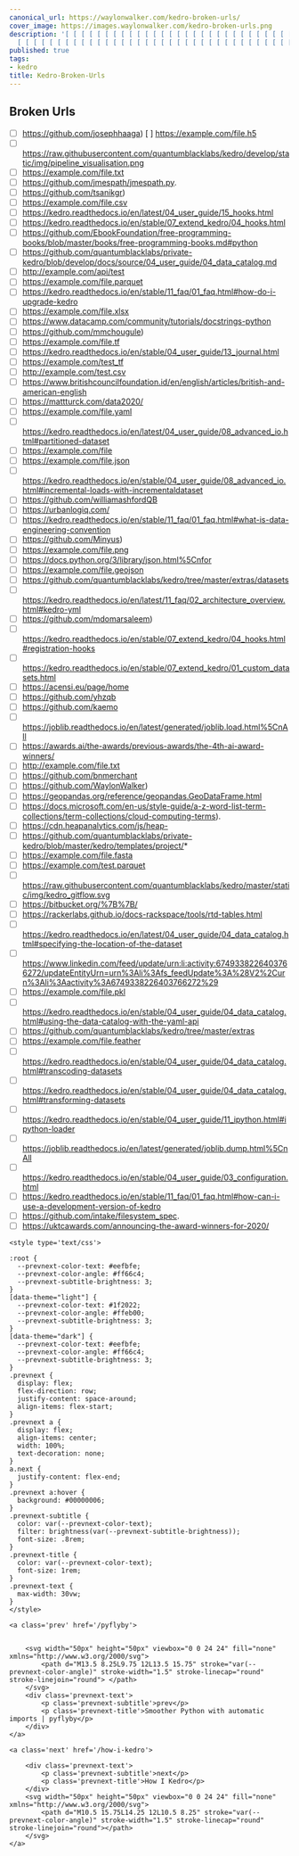 ```yaml
---
canonical_url: https://waylonwalker.com/kedro-broken-urls/
cover_image: https://images.waylonwalker.com/kedro-broken-urls.png
description: '[ [ [ [ [ [ [ [ [ [ [ [ [ [ [ [ [ [ [ [ [ [ [ [ [ [ [ [ [ [ [ [ [ [
  [ [ [ [ [ [ [ [ [ [ [ [ [ [ [ [ [ [ [ [ [ [ [ [ [ [ [ [ [ [ [ [ [ [ [ ['
published: true
tags:
- kedro
title: Kedro-Broken-Urls
---
```


## Broken Urls

- [ ] https://github.com/josephhaaga) [ ] https://example.com/file.h5
- [ ] https://raw.githubusercontent.com/quantumblacklabs/kedro/develop/static/img/pipeline_visualisation.png
- [ ] https://example.com/file.txt
- [ ] https://github.com/jmespath/jmespath.py.
- [ ] https://github.com/tsanikgr)
- [ ] https://example.com/file.csv
- [ ] https://kedro.readthedocs.io/en/latest/04_user_guide/15_hooks.html
- [ ] https://kedro.readthedocs.io/en/stable/07_extend_kedro/04_hooks.html
- [ ] https://github.com/EbookFoundation/free-programming-books/blob/master/books/free-programming-books.md#python
- [ ] https://github.com/quantumblacklabs/private-kedro/blob/develop/docs/source/04_user_guide/04_data_catalog.md
- [ ] http://example.com/api/test
- [ ] https://example.com/file.parquet
- [ ] https://kedro.readthedocs.io/en/stable/11_faq/01_faq.html#how-do-i-upgrade-kedro
- [ ] https://example.com/file.xlsx
- [ ] https://www.datacamp.com/community/tutorials/docstrings-python
- [ ] https://github.com/mmchougule)
- [ ] https://example.com/file.tf
- [ ] https://kedro.readthedocs.io/en/stable/04_user_guide/13_journal.html
- [ ] https://example.com/test_tf
- [ ] http://example.com/test.csv
- [ ] https://www.britishcouncilfoundation.id/en/english/articles/british-and-american-english
- [ ] https://mattturck.com/data2020/
- [ ] https://example.com/file.yaml
- [ ] https://kedro.readthedocs.io/en/latest/04_user_guide/08_advanced_io.html#partitioned-dataset
- [ ] https://example.com/file
- [ ] https://example.com/file.json
- [ ] https://kedro.readthedocs.io/en/stable/04_user_guide/08_advanced_io.html#incremental-loads-with-incrementaldataset
- [ ] https://github.com/williamashfordQB
- [ ] https://urbanlogiq.com/
- [ ] https://kedro.readthedocs.io/en/stable/11_faq/01_faq.html#what-is-data-engineering-convention
- [ ] https://github.com/Minyus)
- [ ] https://example.com/file.png
- [ ] https://docs.python.org/3/library/json.html%5Cnfor
- [ ] https://example.com/file.geojson
- [ ] https://github.com/quantumblacklabs/kedro/tree/master/extras/datasets
- [ ] https://kedro.readthedocs.io/en/latest/11_faq/02_architecture_overview.html#kedro-yml
- [ ] https://github.com/mdomarsaleem)
- [ ] https://kedro.readthedocs.io/en/stable/07_extend_kedro/04_hooks.html#registration-hooks
- [ ] https://kedro.readthedocs.io/en/stable/07_extend_kedro/01_custom_datasets.html
- [ ] https://acensi.eu/page/home
- [ ] https://github.com/yhzqb
- [ ] https://github.com/kaemo
- [ ] https://joblib.readthedocs.io/en/latest/generated/joblib.load.html%5CnAll
- [ ] https://awards.ai/the-awards/previous-awards/the-4th-ai-award-winners/
- [ ] http://example.com/file.txt
- [ ] https://github.com/bnmerchant
- [ ] https://github.com/WaylonWalker)
- [ ] https://geopandas.org/reference/geopandas.GeoDataFrame.html
- [ ] https://docs.microsoft.com/en-us/style-guide/a-z-word-list-term-collections/term-collections/cloud-computing-terms).
- [ ] https://cdn.heapanalytics.com/js/heap-
- [ ] https://github.com/quantumblacklabs/private-kedro/blob/master/kedro/templates/project/*
- [ ] https://example.com/file.fasta
- [ ] https://example.com/test.parquet
- [ ] https://raw.githubusercontent.com/quantumblacklabs/kedro/master/static/img/kedro_gitflow.svg
- [ ] https://bitbucket.org/%7B%7B/
- [ ] https://rackerlabs.github.io/docs-rackspace/tools/rtd-tables.html
- [ ] https://kedro.readthedocs.io/en/latest/04_user_guide/04_data_catalog.html#specifying-the-location-of-the-dataset
- [ ] https://www.linkedin.com/feed/update/urn:li:activity:6749338226403766272/updateEntityUrn=urn%3Ali%3Afs_feedUpdate%3A%28V2%2Curn%3Ali%3Aactivity%3A6749338226403766272%29
- [ ] https://example.com/file.pkl
- [ ] https://kedro.readthedocs.io/en/stable/04_user_guide/04_data_catalog.html#using-the-data-catalog-with-the-yaml-api
- [ ] https://github.com/quantumblacklabs/kedro/tree/master/extras
- [ ] https://example.com/file.feather
- [ ] https://kedro.readthedocs.io/en/stable/04_user_guide/04_data_catalog.html#transcoding-datasets
- [ ] https://kedro.readthedocs.io/en/stable/04_user_guide/04_data_catalog.html#transforming-datasets
- [ ] https://kedro.readthedocs.io/en/stable/04_user_guide/11_ipython.html#ipython-loader
- [ ] https://joblib.readthedocs.io/en/latest/generated/joblib.dump.html%5CnAll
- [ ] https://kedro.readthedocs.io/en/stable/04_user_guide/03_configuration.html
- [ ] https://kedro.readthedocs.io/en/stable/11_faq/01_faq.html#how-can-i-use-a-development-version-of-kedro
- [ ] https://github.com/intake/filesystem_spec.
- [ ] https://uktcawards.com/announcing-the-award-winners-for-2020/
<div class='prevnext'>

    <style type='text/css'>

    :root {
      --prevnext-color-text: #eefbfe;
      --prevnext-color-angle: #ff66c4;
      --prevnext-subtitle-brightness: 3;
    }
    [data-theme="light"] {
      --prevnext-color-text: #1f2022;
      --prevnext-color-angle: #ffeb00;
      --prevnext-subtitle-brightness: 3;
    }
    [data-theme="dark"] {
      --prevnext-color-text: #eefbfe;
      --prevnext-color-angle: #ff66c4;
      --prevnext-subtitle-brightness: 3;
    }
    .prevnext {
      display: flex;
      flex-direction: row;
      justify-content: space-around;
      align-items: flex-start;
    }
    .prevnext a {
      display: flex;
      align-items: center;
      width: 100%;
      text-decoration: none;
    }
    a.next {
      justify-content: flex-end;
    }
    .prevnext a:hover {
      background: #00000006;
    }
    .prevnext-subtitle {
      color: var(--prevnext-color-text);
      filter: brightness(var(--prevnext-subtitle-brightness));
      font-size: .8rem;
    }
    .prevnext-title {
      color: var(--prevnext-color-text);
      font-size: 1rem;
    }
    .prevnext-text {
      max-width: 30vw;
    }
    </style>
    
    <a class='prev' href='/pyflyby'>
    

        <svg width="50px" height="50px" viewbox="0 0 24 24" fill="none" xmlns="http://www.w3.org/2000/svg">
            <path d="M13.5 8.25L9.75 12L13.5 15.75" stroke="var(--prevnext-color-angle)" stroke-width="1.5" stroke-linecap="round" stroke-linejoin="round"> </path>
        </svg>
        <div class='prevnext-text'>
            <p class='prevnext-subtitle'>prev</p>
            <p class='prevnext-title'>Smoother Python with automatic imports | pyflyby</p>
        </div>
    </a>
    
    <a class='next' href='/how-i-kedro'>
    
        <div class='prevnext-text'>
            <p class='prevnext-subtitle'>next</p>
            <p class='prevnext-title'>How I Kedro</p>
        </div>
        <svg width="50px" height="50px" viewbox="0 0 24 24" fill="none" xmlns="http://www.w3.org/2000/svg">
            <path d="M10.5 15.75L14.25 12L10.5 8.25" stroke="var(--prevnext-color-angle)" stroke-width="1.5" stroke-linecap="round" stroke-linejoin="round"></path>
        </svg>
    </a>
  </div>